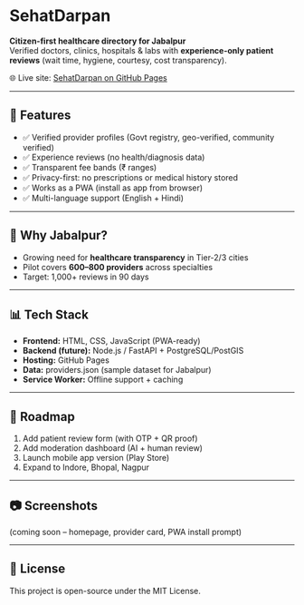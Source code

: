 # SehatDarpan

**Citizen-first healthcare directory for Jabalpur**  
Verified doctors, clinics, hospitals & labs with **experience-only patient reviews** (wait time, hygiene, courtesy, cost transparency).  

🌐 Live site: [SehatDarpan on GitHub Pages](https://sehatdarpan.github.io/SehatDarpan/)

---

## 🚀 Features
- ✅ Verified provider profiles (Govt registry, geo-verified, community verified)  
- ✅ Experience reviews (no health/diagnosis data)  
- ✅ Transparent fee bands (₹ ranges)  
- ✅ Privacy-first: no prescriptions or medical history stored  
- ✅ Works as a PWA (install as app from browser)  
- ✅ Multi-language support (English + Hindi)  

---

## 🏥 Why Jabalpur?
- Growing need for **healthcare transparency** in Tier-2/3 cities  
- Pilot covers **600–800 providers** across specialties  
- Target: 1,000+ reviews in 90 days  

---

## 📊 Tech Stack
- **Frontend:** HTML, CSS, JavaScript (PWA-ready)  
- **Backend (future):** Node.js / FastAPI + PostgreSQL/PostGIS  
- **Hosting:** GitHub Pages  
- **Data:** providers.json (sample dataset for Jabalpur)  
- **Service Worker:** Offline support + caching  

---

## 📌 Roadmap
1. Add patient review form (with OTP + QR proof)  
2. Add moderation dashboard (AI + human review)  
3. Launch mobile app version (Play Store)  
4. Expand to Indore, Bhopal, Nagpur  

---

## 📷 Screenshots
(coming soon – homepage, provider card, PWA install prompt)

---

## 📜 License
This project is open-source under the MIT License.  
